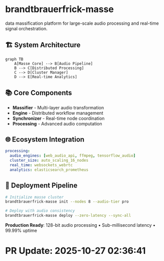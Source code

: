 # brandtbrauerfrick-masse

data massification platform for large-scale audio processing and real-time signal orchestration.

## 🏗 System Architecture

```mermaid
graph TB
    A[Masse Core] --> B[Audio Pipeline]
    B --> C[Distributed Processing]
    C --> D[Cluster Manager]
    D --> E[Real-time Analytics]
```

## 📚 Core Components

- **Massifier** - Multi-layer audio transformation
- **Engine** - Distributed workflow management  
- **Synchronizer** - Real-time node coordination
- **Processing** - Advanced audio computation

## 🌐 Ecosystem Integration

```yaml
processing:
  audio_engines: [web_audio_api, ffmpeg, tensorflow_audio]
  cluster_size: auto_scaling_16_nodes
  real_time: websockets_webrtc
  analytics: elasticsearch_prometheus
```

## 🚀 Deployment Pipeline

```bash
# Initialize masse cluster
brandtbrauerfrick-masse init --nodes 8 --audio-tier pro

# Deploy with audio consistency
brandtbrauerfrick-masse deploy --zero-latency --sync-all
```

**Production Ready**: 128-bit audio processing • Sub-millisecond latency • 99.99% uptime

# PR Update: 2025-10-27 02:36:41
